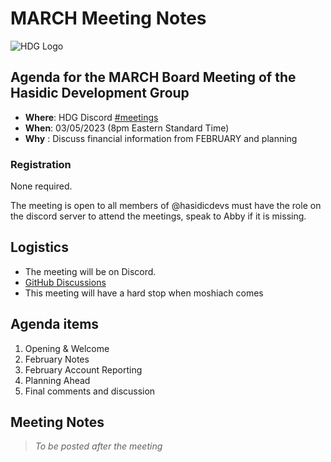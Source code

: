 # MARCH Meeting Notes

![HDG Logo](https://user-images.githubusercontent.com/14003326/219539406-3ea41e1c-fbea-4963-9882-3874f77fc493.png)

## Agenda for the MARCH Board Meeting of the Hasidic Development Group

- **Where**: HDG Discord [#meetings](https://discord.gg/KpGXAEnVnv)
- **When**: 03/05/2023 (8pm Eastern Standard Time)
- **Why** : Discuss financial information from FEBRUARY and planning

### Registration

None required. 

The meeting is open to all members of @hasidicdevs must have the role on the discord server to attend the meetings, speak to Abby if it is missing.

## Logistics

* The meeting will be on Discord.
* [GitHub Discussions](https://github.com/orgs/hasidicdevs/discussions)
* This meeting will have a hard stop when moshiach comes

## Agenda items

1. Opening & Welcome
1. February Notes
1. February Account Reporting
1. Planning Ahead 
1. Final comments and discussion

## Meeting Notes

> *To be posted after the meeting*